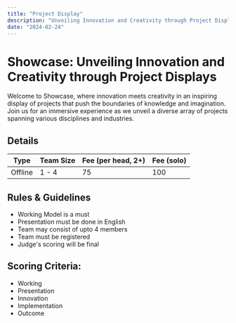 ```yaml
---
title: "Project Display"
description: "Unveiling Innovation and Creativity through Project Displays"
date: "2024-02-24"
---
```


# Showcase: Unveiling Innovation and Creativity through Project Displays

Welcome to Showcase, where innovation meets creativity in an inspiring display of projects that push the boundaries of knowledge and imagination. Join us for an immersive experience as we unveil a diverse array of projects spanning various disciplines and industries.

## Details

| Type    | Team Size | Fee (per head, 2+) | Fee (solo) |
| ------- | --------- | ------------------ | ---------- |
| Offline | 1 - 4     | 75                 | 100        |

## Rules & Guidelines

- Working Model is a must
- Presentation must be done in English
- Team may consist of upto 4 members
- Team must be registered
- Judge's scoring will be final

## Scoring Criteria:

- Working
- Presentation
- Innovation
- Implementation
- Outcome
